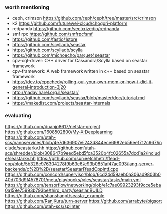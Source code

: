 ### worth mentioning

* ceph, crimson https://github.com/ceph/ceph/tree/master/src/crimson
* k2 https://github.com/futurewei-cloud/chogori-platform
* redpanda https://github.com/vectorizedio/redpanda
* smf rpc https://github.com/smfrpc/smf
* https://github.com/fastio/1store
* https://github.com/scylladb/seastar
* https://github.com/scylladb/scylla
* https://github.com/michoecho/parquet4seastar
* cpv-cql-driver: C++ driver for Cassandra/Scylla based on seastar framework
* cpv-framework: A web framework written in c++ based on seastar framework
* https://dev.to/cppchedy/rolling-out-your-own-mom-or-how-i-did-it-general-introduction-3j20
* http://nadav.harel.org.il/seastar/
* https://github.com/scylladb/seastar/blob/master/doc/tutorial.md
* https://makedist.com/projects/seastar-internals

### evaluating

https://github.com/duanjp8617/netstar-project
https://github.com/1608502800/My-X-Deeplearning
https://github.com/utah-scs/nanoservices/blob/4e7d636907e6243d844ece6982eb56eef712c967/include/seastarkv.hh
https://github.com/utah-scs/shredder/blob/308647b9eed5ebd5fca3520b4fc02655a7dcd1a2/include/seastarkv.hh
https://github.com/sumeetchhetri/ffead-cpp/blob/5b326e976304278f9b63e67e93b0851af47ae093/lang-server-backends/c%2B%2B/seastar/SeastarFfeadCppIntf.cpp
https://github.com/concord/supervisor/blob/6cd24d59aeb0a306ad9803b040d703d9f4578701/meta/playbooks/roles/seastar/tasks/main.yml
https://github.com/tensorflow/networking/blob/e1c7ae09923293f9cce5eba0a159e75993b793be/third_party/seastar.BUILD
https://github.com/shanshanpt/seastar_example
https://github.com/RanjKuru/turn-server
https://github.com/arrabyte/bigsort
https://github.com/utah-scs/splinter
